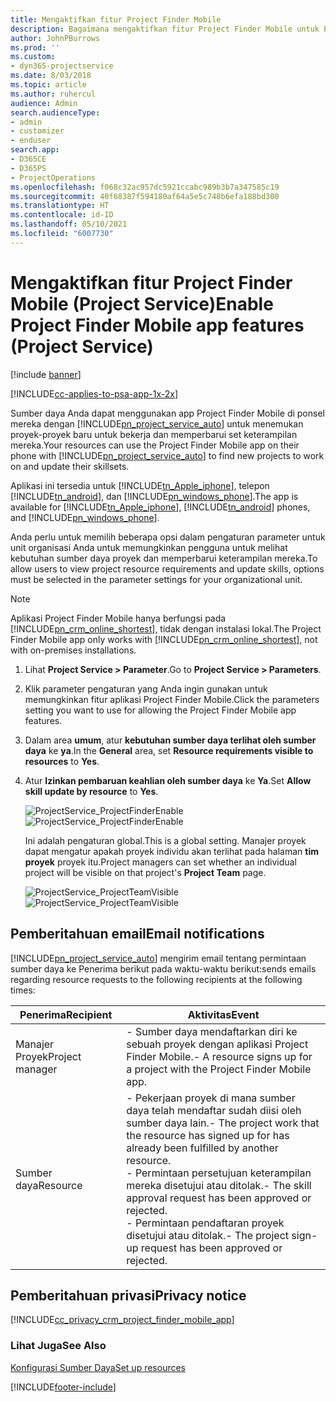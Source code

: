 ```yaml
---
title: Mengaktifkan fitur Project Finder Mobile
description: Bagaimana mengaktifkan fitur Project Finder Mobile untuk Project Service
author: JohnPBurrows
ms.prod: ''
ms.custom:
- dyn365-projectservice
ms.date: 8/03/2018
ms.topic: article
ms.author: ruhercul
audience: Admin
search.audienceType:
- admin
- customizer
- enduser
search.app:
- D365CE
- D365PS
- ProjectOperations
ms.openlocfilehash: f068c32ac957dc5921ccabc989b3b7a347585c19
ms.sourcegitcommit: 40f68387f594180af64a5e5c748b6efa188bd300
ms.translationtype: HT
ms.contentlocale: id-ID
ms.lasthandoff: 05/10/2021
ms.locfileid: "6007730"
---
```

# <a name="enable-project-finder-mobile-app-features-project-service"></a><span data-ttu-id="9d228-103">Mengaktifkan fitur Project Finder Mobile (Project Service)</span><span class="sxs-lookup"><span data-stu-id="9d228-103">Enable Project Finder Mobile app features (Project Service)</span></span>

[!include [banner](../includes/psa-now-project-operations.md)]

[!INCLUDE[cc-applies-to-psa-app-1x-2x](../includes/cc-applies-to-psa-app-1x-2x.md)]

<span data-ttu-id="9d228-104">Sumber daya Anda dapat menggunakan app Project Finder Mobile di ponsel mereka dengan [!INCLUDE[pn_project_service_auto](../includes/pn-project-service-auto.md)] untuk menemukan proyek-proyek baru untuk bekerja dan memperbarui set keterampilan mereka.</span><span class="sxs-lookup"><span data-stu-id="9d228-104">Your resources can use the Project Finder Mobile app on their phone with [!INCLUDE[pn_project_service_auto](../includes/pn-project-service-auto.md)] to find new projects to work on and update their skillsets.</span></span>  
  
 <span data-ttu-id="9d228-105">Aplikasi ini tersedia untuk [!INCLUDE[tn_Apple_iphone](../includes/tn-apple-iphone.md)], telepon [!INCLUDE[tn_android](../includes/tn-android.md)], dan [!INCLUDE[pn_windows_phone](../includes/pn-windows-phone.md)].</span><span class="sxs-lookup"><span data-stu-id="9d228-105">The app is available for [!INCLUDE[tn_Apple_iphone](../includes/tn-apple-iphone.md)], [!INCLUDE[tn_android](../includes/tn-android.md)] phones, and [!INCLUDE[pn_windows_phone](../includes/pn-windows-phone.md)].</span></span>  
    
 <span data-ttu-id="9d228-106">Anda perlu untuk memilih beberapa opsi dalam pengaturan parameter untuk unit organisasi Anda untuk memungkinkan pengguna untuk melihat kebutuhan sumber daya proyek dan memperbarui keterampilan mereka.</span><span class="sxs-lookup"><span data-stu-id="9d228-106">To allow users to view project resource requirements and update skills, options must be selected in the parameter settings for your organizational unit.</span></span>
  
> [!NOTE]
>  <span data-ttu-id="9d228-107">Aplikasi Project Finder Mobile hanya berfungsi pada [!INCLUDE[pn_crm_online_shortest](../includes/pn-crm-online-shortest.md)], tidak dengan instalasi lokal.</span><span class="sxs-lookup"><span data-stu-id="9d228-107">The Project Finder Mobile app only works with [!INCLUDE[pn_crm_online_shortest](../includes/pn-crm-online-shortest.md)], not with on-premises installations.</span></span>  
  
1. <span data-ttu-id="9d228-108">Lihat **Project Service > Parameter**.</span><span class="sxs-lookup"><span data-stu-id="9d228-108">Go to **Project Service > Parameters**.</span></span>  
  
2. <span data-ttu-id="9d228-109">Klik parameter pengaturan yang Anda ingin gunakan untuk memungkinkan fitur aplikasi Project Finder Mobile.</span><span class="sxs-lookup"><span data-stu-id="9d228-109">Click the parameters setting you want to use for allowing the Project Finder Mobile app features.</span></span>  
  
3. <span data-ttu-id="9d228-110">Dalam area **umum**, atur **kebutuhan sumber daya terlihat oleh sumber daya** ke **ya**.</span><span class="sxs-lookup"><span data-stu-id="9d228-110">In the **General** area, set **Resource requirements visible to resources** to **Yes**.</span></span>  
  
4. <span data-ttu-id="9d228-111">Atur **Izinkan pembaruan keahlian oleh sumber daya** ke **Ya**.</span><span class="sxs-lookup"><span data-stu-id="9d228-111">Set **Allow skill update by resource** to **Yes**.</span></span>  
  
   <span data-ttu-id="9d228-112">![ProjectService_ProjectFinderEnable](../psa/media/project-service-project-finder-enable.png "ProjectService_ProjectFinderEnable")</span><span class="sxs-lookup"><span data-stu-id="9d228-112">![ProjectService_ProjectFinderEnable](../psa/media/project-service-project-finder-enable.png "ProjectService_ProjectFinderEnable")</span></span>  
  
   <span data-ttu-id="9d228-113">Ini adalah pengaturan global.</span><span class="sxs-lookup"><span data-stu-id="9d228-113">This is a global setting.</span></span> <span data-ttu-id="9d228-114">Manajer proyek dapat mengatur apakah proyek individu akan terlihat pada halaman **tim proyek** proyek itu.</span><span class="sxs-lookup"><span data-stu-id="9d228-114">Project managers can set whether an individual project will be visible on that project's **Project Team** page.</span></span>  
  
   <span data-ttu-id="9d228-115">![ProjectService_ProjectTeamVisible](../psa/media/project-service-project-team-visible.png "ProjectService_ProjectTeamVisible")</span><span class="sxs-lookup"><span data-stu-id="9d228-115">![ProjectService_ProjectTeamVisible](../psa/media/project-service-project-team-visible.png "ProjectService_ProjectTeamVisible")</span></span>  
  
## <a name="email-notifications"></a><span data-ttu-id="9d228-116">Pemberitahuan email</span><span class="sxs-lookup"><span data-stu-id="9d228-116">Email notifications</span></span>  
 [!INCLUDE[pn_project_service_auto](../includes/pn-project-service-auto.md)] <span data-ttu-id="9d228-117">mengirim email tentang permintaan sumber daya ke Penerima berikut pada waktu-waktu berikut:</span><span class="sxs-lookup"><span data-stu-id="9d228-117">sends emails regarding resource requests to the following recipients at the following times:</span></span>  
  
|<span data-ttu-id="9d228-118">Penerima</span><span class="sxs-lookup"><span data-stu-id="9d228-118">Recipient</span></span>|<span data-ttu-id="9d228-119">Aktivitas</span><span class="sxs-lookup"><span data-stu-id="9d228-119">Event</span></span>|  
|---------------|-----------|  
|<span data-ttu-id="9d228-120">Manajer Proyek</span><span class="sxs-lookup"><span data-stu-id="9d228-120">Project manager</span></span>|<span data-ttu-id="9d228-121">- Sumber daya mendaftarkan diri ke sebuah proyek dengan aplikasi Project Finder Mobile.</span><span class="sxs-lookup"><span data-stu-id="9d228-121">- A resource signs up for a project with the Project Finder Mobile app.</span></span>|  
|<span data-ttu-id="9d228-122">Sumber daya</span><span class="sxs-lookup"><span data-stu-id="9d228-122">Resource</span></span>|<span data-ttu-id="9d228-123">- Pekerjaan proyek di mana sumber daya telah mendaftar sudah diisi oleh sumber daya lain.</span><span class="sxs-lookup"><span data-stu-id="9d228-123">- The project work that the resource has signed up for has already been fulfilled by another resource.</span></span><br /><span data-ttu-id="9d228-124">- Permintaan persetujuan keterampilan mereka disetujui atau ditolak.</span><span class="sxs-lookup"><span data-stu-id="9d228-124">- The skill approval request has been approved or rejected.</span></span><br /><span data-ttu-id="9d228-125">- Permintaan pendaftaran proyek disetujui atau ditolak.</span><span class="sxs-lookup"><span data-stu-id="9d228-125">- The project sign-up request has been approved or rejected.</span></span>|  
  
## <a name="privacy-notice"></a><span data-ttu-id="9d228-126">Pemberitahuan privasi</span><span class="sxs-lookup"><span data-stu-id="9d228-126">Privacy notice</span></span>  
 [!INCLUDE[cc_privacy_crm_project_finder_mobile_app](../includes/cc-privacy-crm-project-finder-mobile-app.md)]  
  
### <a name="see-also"></a><span data-ttu-id="9d228-127">Lihat Juga</span><span class="sxs-lookup"><span data-stu-id="9d228-127">See Also</span></span>  
 [<span data-ttu-id="9d228-128">Konfigurasi Sumber Daya</span><span class="sxs-lookup"><span data-stu-id="9d228-128">Set up resources</span></span>](../psa/set-up-resources.md)


[!INCLUDE[footer-include](../includes/footer-banner.md)]